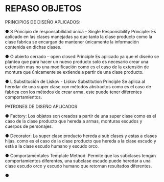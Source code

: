 # REPASO OBJETOS

PRINCIPIOS DE DISEÑO APLICADOS:

● S Principio de responsabilidad única – Single Responsibility Principle: Es aplicado en las clases manejadas ya que tanto la clase producto como la clase fabrica se encargan de mantener únicamente la información contenida en dichas clases.

● O abierto cerrado – open closed Principle Es aplicado ya que el diseño se plantea que para hacer un nuevo producto solo es necesario crear una extensión mas no una modificación como es el caso de la extensión de montura que únicamente se extiende a partir de una clase producto.

● L Substitución de Liskov - Liskov Substitution Principle Se aplica al heredar de una super clase con métodos abstractos como es el caso de fabrica con los métodos de crear arma, este puede tener diferentes comportamientos.

PATRONES DE DISEÑO APLICADOS

● Factory: Los objetos son creados a partir de una super clase como es el caso de la clase producto que hereda a armas, monturas escudos y cuerpos de personajes.

● Decorator: La super clase producto hereda a sub clases y estas a clases hijas, como es el caso de la clase producto que hereda a la clase escudo y está a la clase escudo humano y escudo orco.

● Comportamentales Template Method: Permite que las subclases tengan comportamientos diferentes, una subclase escudo puede heredar a una clase escudo orco y escudo humano que retornan resultados diferentes.



●
